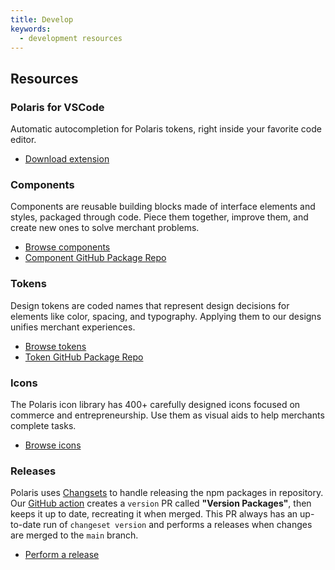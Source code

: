 ```yaml
---
title: Develop
keywords:
  - development resources
---
```


## Resources

### Polaris for VSCode
Automatic autocompletion for Polaris tokens, right inside your favorite code editor.
- [Download extension](https://marketplace.visualstudio.com/items?itemName=Shopify.polaris-for-vscode)

### Components
Components are reusable building blocks made of interface elements and styles, packaged through code. Piece them together, improve them, and create new ones to solve merchant problems.
- [Browse components](https://polaris.shopify.com/components)
- [Component GitHub Package Repo](https://github.com/Shopify/polaris/tree/main/polaris-react)

### Tokens
Design tokens are coded names that represent design decisions for elements like color, spacing, and typography. Applying them to our designs unifies merchant experiences.
- [Browse tokens](https://polaris.shopify.com/tokens/colors)
- [Token GitHub Package Repo](https://github.com/Shopify/polaris/tree/main/polaris-tokens)

### Icons
The Polaris icon library has 400+ carefully designed icons focused on commerce and entrepreneurship. Use them as visual aids to help merchants complete tasks.
 - [Browse icons](https://polaris.shopify.com/icons)

### Releases

Polaris uses [Changsets](https://github.com/changesets/changesets) to handle releasing the npm packages in repository. Our [GitHub action](https://github.com/changesets/action) creates a `version` PR called **"Version Packages"**, then keeps it up to date, recreating it when merged. This PR always has an up-to-date run of `changeset version` and performs a releases when changes are merged to the `main` branch.

- [Perform a release](https://github.com/Shopify/polaris/blob/main/documentation/Releasing.md)